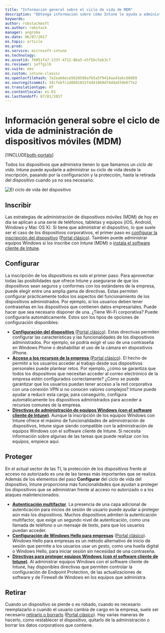 ```yaml
---
title: "Información general sobre el ciclo de vida de MDM"
description: "Obtenga información sobre cómo Intune le ayuda a administrar dispositivos a lo largo de su ciclo de vida desde la inscripción, pasando por la configuración, hasta su posible retirada."
keywords: 
author: robstackmsft
ms.author: robstack
manager: angrobe
ms.date: 06/07/2017
ms.topic: article
ms.prod: 
ms.service: microsoft-intune
ms.technology: 
ms.assetid: f6051fa7-133f-4712-86a5-e5f5bc5ab3c7
ms.reviewer: jeffgilb
ms.suite: ems
ms.custom: intune-classic
ms.openlocfilehash: 7a2eab6ece5628598a7b5a5f9414aa43abc60d69
ms.sourcegitcommit: 34cfebfc1d8b81032f4d41869d74dda559e677e2
ms.translationtype: HT
ms.contentlocale: es-ES
ms.lasthandoff: 07/01/2017
---
```

# <a name="overview-of-the-mobile-device-management-mdm-lifecycle"></a>Información general sobre el ciclo de vida de administración de dispositivos móviles (MDM)

[!INCLUDE[both-portals](./includes/note-for-both-portals.md)]

Todos los dispositivos que administra tienen lo que llamamos un *ciclo de vida*. Intune puede ayudarle a administrar su ciclo de vida desde la inscripción, pasando por la configuración y la protección, hasta la retirada del dispositivo cuando ya no sea necesario:

![El ciclo de vida del dispositivo](./media/device-lifecycle.png "el ciclo de vida del dispositivo de Intune")

## <a name="enroll"></a>Inscribir
Las estrategias de administración de dispositivos móviles (MDM) de hoy en día se aplican a una serie de teléfonos, tabletas y equipos (iOS, Android, Windows y Mac OS X). Si tiene que administrar el dispositivo, lo que suele ser el caso de los dispositivos corporativos, el primer paso es [configurar la inscripción del dispositivo](device-enrollment.md) ([Portal clásico](/intune-classic/deploy-use/enroll-devices-in-microsoft-intune)). También puede administrar equipos Windows si los inscribe con Intune (MDM) o [instala el software cliente de Intune](/intune-classic/deploy-use/manage-windows-pcs-with-microsoft-intune).

## <a name="configure"></a>Configurar
La inscripción de los dispositivos es solo el primer paso. Para aprovechar todas las posibilidades que ofrece Intune y asegurarse de que los dispositivos sean seguros y conformes con los estándares de la empresa, puede elegir entre una amplia gama de directivas. Estas permiten configurar prácticamente todos los aspectos del funcionamiento de los dispositivos administrados. Por ejemplo, si los usuarios deben tener contraseñas en los dispositivos que contienen datos empresariales. Puede hacer que sea necesario disponer de una. ¿Tiene Wi-Fi corporativa? Puede configurarla automáticamente. Estos son los tipos de opciones de configuración disponibles:

- [**Configuración del dispositivo** ](device-profiles.md) ([Portal clásico](/intune-classic/deploy-use/manage-settings-and-features-on-your-devices-with-microsoft-intune-policies)). Estas directivas permiten configurar las características y las funcionalidades de los dispositivos administrados. Por ejemplo, se podría exigir el uso de una contraseña en Windows Phone o deshabilitar el uso de la cámara en dispositivos iPhone.
- [**Acceso a los recursos de la empresa** ](device-profiles.md) ([Portal clásico](/intune-classic/deploy-use/enable-access-to-company-resources-with-microsoft-intune)). El hecho de permitir a los usuarios acceder al trabajo desde sus dispositivos personales puede plantear retos. Por ejemplo, ¿cómo se garantiza que todos los dispositivos que necesitan acceder al correo electrónico de la empresa estén configurados correctamente? ¿Cómo se puede garantizar que los usuarios puedan tener acceso a la red corporativa con una conexión VPN si no conocen valores complejos? Intune puede ayudar a reducir esta carga; para conseguirlo, configura automáticamente los dispositivos administrados para acceder a recursos comunes de la empresa.
- [**Directivas de administración de equipos Windows (con el software cliente de Intune)**](/intune-classic/deploy-use/common-windows-pc-management-tasks-with-the-microsoft-intune-computer-client). Aunque la inscripción de los equipos Windows con Intune ofrece el máximo de funcionalidades de administración de dispositivos, Intune sigue siendo compatible con la administración de equipos Windows con el software cliente de Intune. Si necesita información sobre algunas de las tareas que puede realizar con los equipos, empiece aquí.

## <a name="protect"></a>Proteger
En el actual sector de las TI, la protección de los dispositivos frente al acceso no autorizado es una de las tareas más importantes que se realiza. Además de los elementos del paso **Configurar** del ciclo de vida del dispositivo, Intune proporciona más funcionalidades que ayudan a proteger los dispositivos que se administran frente al acceso no autorizado o a los ataques malintencionados:
- [**Autenticación multifactor**](/intune-classic/deploy-use/protect-your-devices-with-microsoft-intune). La presencia de una capa adicional de autenticación para inicios de sesión de usuario puede ayudar a proteger aún más los dispositivos. Muchos dispositivos admiten la autenticación multifactor, que exige un segundo nivel de autenticación, como una llamada de teléfono o un mensaje de texto, para que los usuarios puedan acceder.
- [**Configuración de Windows Hello para empresas**](windows-hello.md) ([Portal clásico](/intune-classic/deploy-use/control-microsoft-passport-settings-on-devices-with-microsoft-intune)). Windows Hello para empresas es un método alternativo de inicio de sesión que permite a los usuarios usar un *gesto*, como una huella digital o Windows Hello, para iniciar sesión sin necesidad de una contraseña.
- [**Directivas para proteger equipos Windows (con el software cliente de Intune)**](/intune-classic/deploy-use/policies-to-protect-windows-pcs-in-microsoft-intune). Al administrar equipos Windows con el software cliente de Intune, hay disponibles directivas que permiten controlar la configuración de Endpoint Protection, de las actualizaciones de software y de Firewall de Windows en los equipos que administra.

## <a name="retire"></a>Retirar
Cuando un dispositivo se pierde o es robado, cuando es necesario reemplazarlo o cuando el usuario cambia de cargo en la empresa, suele ser necesario [retirarlo o borrarlo](device-management.md) ([Portal clásico](/intune-classic/deploy-use/use-remote-wipe-to-help-protect-data-using-microsoft-intune)). Hay varias maneras de hacerlo, como restablecer el dispositivo, quitarlo de la administración o borrar los datos corporativos que contiene.
